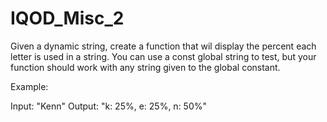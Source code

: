 # IQOD_Misc_2

Given a dynamic string, create a function that wil display the percent each letter is used in a string. You can use a const global string to test, but your function should work with any string given to the global constant.

Example:

Input: "Kenn"
Output: "k: 25%, e: 25%, n: 50%"
